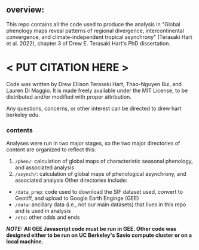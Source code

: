 ## overview:
This repo contains all the code used to produce the analysis in
"Global phenology maps reveal patterns of regional divergence,
intercontinental convergence, and climate-independent tropical asynchrony"
(Terasaki Hart et al. 2022), chapter 3 of Drew E. Terasaki Hart's PhD dissertation.

# < PUT CITATION HERE >

Code was written by Drew Ellison Terasaki Hart,
Thao-Nguyen Bui, and Lauren Di Maggio.
It is made freely available under the MIT License,
to be distributed and/or modified with proper attribution.


Any questions, concerns, or other interest can be directed
to drew <dot> hart <at> berkeley <dot> edu. 


### contents

Analyses were run in two major stages, so the two major directories of content are organized to reflect this:
  1. `/phen/`: calculation of global maps of characteristic seasonal phenology, and associated analysis
  2. `/asynch/`: calculation of global maps of phenological asynchrony, and associated analysis
Other directories include:
  - `/data_prep`: code used to download the SIF dataset used, convert to Geotiff, and upload to Google Earth Enginge (GEE)
  - `/data`: ancillary data (i.e., not our main datasets) that lives in this repo and is used in analysis
  - `/etc`: other odds and ends

***NOTE:*** **All GEE Javascript code must be run in GEE. Other code was designed either to be run on UC Berkeley's Savio compute cluster or on a local machine.**
